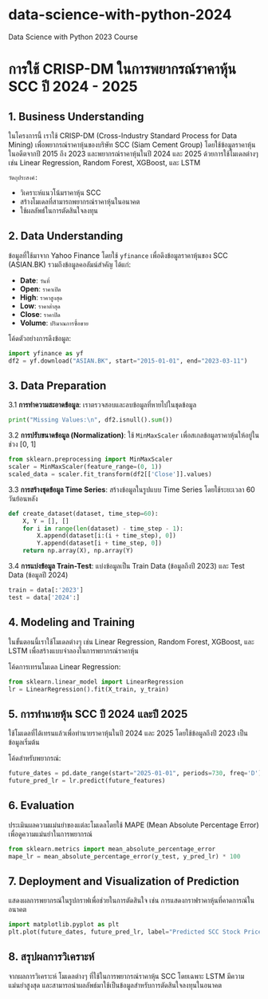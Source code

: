 # data-science-with-python-2024
Data Science with Python 2023 Course

# การใช้ CRISP-DM ในการพยากรณ์ราคาหุ้น SCC ปี 2024 - 2025

## 1. Business Understanding
ในโครงการนี้ เราใช้ CRISP-DM (Cross-Industry Standard Process for Data Mining) เพื่อพยากรณ์ราคาหุ้นของบริษัท SCC (Siam Cement Group) โดยใช้ข้อมูลราคาหุ้นในอดีตจากปี 2015 ถึง 2023 และพยากรณ์ราคาหุ้นในปี 2024 และ 2025 ด้วยการใช้โมเดลต่างๆ เช่น Linear Regression, Random Forest, XGBoost, และ LSTM

`วัตถุประสงค์:`
- วิเคราะห์แนวโน้มราคาหุ้น SCC
- สร้างโมเดลที่สามารถพยากรณ์ราคาหุ้นในอนาคต
- ใช้ผลลัพธ์ในการตัดสินใจลงทุน

## 2. Data Understanding
ข้อมูลที่ใช้มาจาก Yahoo Finance โดยใช้ `yfinance` เพื่อดึงข้อมูลราคาหุ้นของ SCC (ASIAN.BK) รวมถึงข้อมูลคอลัมน์สำคัญ ได้แก่:
- **Date**: `วันที่`
- **Open**: `ราคาเปิด`
- **High**: `ราคาสูงสุด`
- **Low**: `ราคาต่ำสุด`
- **Close**: `ราคาปิด`
- **Volume**: `ปริมาณการซื้อขาย`

โค้ดตัวอย่างการดึงข้อมูล:
```python
import yfinance as yf
df2 = yf.download("ASIAN.BK", start="2015-01-01", end="2023-03-11")
```

## 3. Data Preparation
3.1 **การทำความสะอาดข้อมูล**: เราตรวจสอบและลบข้อมูลที่หายไปในชุดข้อมูล
```python
print("Missing Values:\n", df2.isnull().sum())
```

3.2 **การปรับขนาดข้อมูล (Normalization)**: ใช้ `MinMaxScaler` เพื่อสเกลข้อมูลราคาหุ้นให้อยู่ในช่วง [0, 1]
```python
from sklearn.preprocessing import MinMaxScaler
scaler = MinMaxScaler(feature_range=(0, 1))
scaled_data = scaler.fit_transform(df2[['Close']].values)
```

3.3 **การสร้างชุดข้อมูล Time Series**: สร้างข้อมูลในรูปแบบ Time Series โดยใช้ระยะเวลา 60 วันย้อนหลัง
```python
def create_dataset(dataset, time_step=60):
    X, Y = [], []
    for i in range(len(dataset) - time_step - 1):
        X.append(dataset[i:(i + time_step), 0])
        Y.append(dataset[i + time_step, 0])
    return np.array(X), np.array(Y)
```

3.4 **การแบ่งข้อมูล Train-Test**: แบ่งข้อมูลเป็น Train Data (ข้อมูลถึงปี 2023) และ Test Data (ข้อมูลปี 2024)
```python
train = data[:'2023']
test = data['2024':]
```

## 4. Modeling and Training
ในขั้นตอนนี้เราใช้โมเดลต่างๆ เช่น Linear Regression, Random Forest, XGBoost, และ LSTM เพื่อสร้างแบบจำลองในการพยากรณ์ราคาหุ้น

โค้ดการเทรนโมเดล Linear Regression:
```python
from sklearn.linear_model import LinearRegression
lr = LinearRegression().fit(X_train, y_train)
```

## 5. การทำนายหุ้น SCC ปี 2024 และปี 2025
ใช้โมเดลที่ได้เทรนแล้วเพื่อทำนายราคาหุ้นในปี 2024 และ 2025 โดยใช้ข้อมูลถึงปี 2023 เป็นข้อมูลเริ่มต้น

โค้ดสำหรับพยากรณ์:
```python
future_dates = pd.date_range(start="2025-01-01", periods=730, freq='D')
future_pred_lr = lr.predict(future_features)
```

## 6. Evaluation
ประเมินผลความแม่นยำของแต่ละโมเดลโดยใช้ MAPE (Mean Absolute Percentage Error) เพื่อดูความแม่นยำในการพยากรณ์
```python
from sklearn.metrics import mean_absolute_percentage_error
mape_lr = mean_absolute_percentage_error(y_test, y_pred_lr) * 100
```

## 7. Deployment and Visualization of Prediction
แสดงผลการพยากรณ์ในรูปกราฟเพื่อช่วยในการตัดสินใจ เช่น การแสดงกราฟราคาหุ้นที่คาดการณ์ในอนาคต
```python
import matplotlib.pyplot as plt
plt.plot(future_dates, future_pred_lr, label="Predicted SCC Stock Price")
```

## 8. สรุปผลการวิเคราะห์
จากผลการวิเคราะห์ โมเดลต่างๆ ที่ใช้ในการพยากรณ์ราคาหุ้น SCC โดยเฉพาะ LSTM มีความแม่นยำสูงสุด และสามารถนำผลลัพธ์มาใช้เป็นข้อมูลสำหรับการตัดสินใจลงทุนในอนาคต
